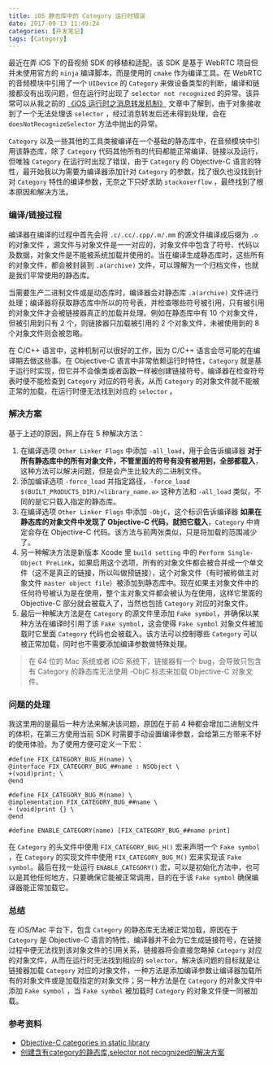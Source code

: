 ```yaml
---
title: iOS 静态库中的 Category 运行时错误
date: 2017-09-13 11:49:24
categories: [开发笔记]
tags: [Category]
---
```


最近在弄 iOS 下的音视频 SDK 的移植和适配，该 SDK 是基于 WebRTC 项目但并未使用官方的 `ninja` 编译脚本，而是使用的 `cmake` 作为编译工具。在 WebRTC 的音频模块中引用了一个 `UIDevice` 的 `Category` 来做设备类型的判断，编译和链接都没有出现问题，但在运行时出现了 `selector not recognized` 的异常。该异常可以从我之前的  [《iOS 运行时之消息转发机制》](http://www.enkichen.com/2017/04/21/ios-message-forwarding/) 文章中了解到，由于对象接收到了一个无法处理该 `selector` ，经过消息转发后还未得到处理，会在 `doesNotRecognizeSelector` 方法中抛出的异常。

`Category` 以及一些其他的工具类被编译在一个基础的静态库中，在音频模块中引用该静态库，除了 `Category` 代码其他所有的代码都能正常编译、链接以及运行，但唯独 `Category` 在运行时出现了错误，由于 `Category` 的 Objective-C 语言的特性，最开始我以为需要为编译器添加针对 `Category` 的参数，找了很久也没找到针对 `Category` 特性的编译参数，无奈之下只好求助 `stackoverflow` ，最终找到了根本原因和解决方法。
<!--more--> 
### 编译/链接过程

编译器在编译的过程中首先会将 `.c/.cc/.cpp/.m/.mm` 的源文件编译成后缀为 `.o` 的对象文件 ，源文件与对象文件是一一对应的，对象文件中包含了符号、代码以及数据，对象文件是不能被系统加载并使用的。当在编译生成静态库时，这些所有的对象文件，都会被封装到 `.a(archive)` 文件，可以理解为一个归档文件，也就是我们平常使用的静态库。

当需要生产二进制文件或是动态库时，编译器会对静态库 `.a(archive)` 文件进行处理；编译器将获取静态库中所以的符号表，并检查哪些符号被引用，只有被引用的对象文件才会被链接器真正的加载并处理。例如在静态库中有 10 个对象文件，但被引用到只有 2 个，则链接器只加载被引用的 2 个对象文件，未被使用到的 8 个对象文件则会被忽略。

在 C/C++ 语言中，这种机制可以很好的工作，因为 C/C++ 语言会尽可能的在编译期去做这些事。在 Objective-C 语言中非常依赖运行时特性，`Category` 就是基于运行时实现，但它并不会像类或者函数一样被创建链接符号，编译器在检查符号表时便不能检查到 `Category` 对应的符号表，从而 `Category` 的对象文件就不能被正常的加载，在运行时便无法找到对应的 `selector` 。

### 解决方案

基于上述的原因，网上存在 5 种解决方法：

1. 在编译选项 `Other Linker Flags` 中添加 `-all_load`，用于会告诉编译器 **对于所有静态库中的所有对象文件，不管里面的符号有没有被用到，全部都载入**，这种方法可以解决问题，但是会产生比较大的二进制文件。
2. 添加编译选项 `-force_load` 并指定路径，`-force_load $(BUILT_PRODUCTS_DIR)/<library_name.a>` 这种方法和 `-all_load` 类似，不同的是它只载入指定的静态库。
3. 在编译选项 `Other Linker Flags` 中添加 `-ObjC`，这个标识告诉编译器 **如果在静态库的对象文件中发现了 Objective-C 代码，就把它载入**，`Category`  中肯定会存在 Objective-C 代码。该方法与前两张类似，只是将加载的范围减少了。
4. 另一种解决方法是新版本 Xcode 里 `build setting` 中的 `Perform Single-Object PreLink`，如果启用这个选项，所有的对象文件都会被合并成一个单文件（这不是真正的链接，所以叫做预链接），这个对象文件（有时被称做主对象文件 `master object file`）被添加到静态库中。现在如果主对象文件中的任何符号被认为是在使用，整个主对象文件都会被认为在使用，这样它里面的 Objective-C  部分就会被载入了，当然也包括 `Category` 对应的对象文件。
5. 最后一种解决方法是在 `Category` 的源文件里添加 `Fake symbol`，并确保以某种方法在编译时引用了该 `Fake symbol`，这会使得 `Fake symbol` 对象文件被加载时它里面 `Category`  代码也会被载入。该方法可以控制哪些 `Category` 可以被正常加载，同时也不需要添加编译参数做特殊处理。

> 在 64 位的 Mac 系统或者 iOS 系统下，链接器有一个 bug，会导致只包含有 Category 的静态库无法使用 -ObjC 标志来加载  Objective-C 对象文件。

### 问题的处理

我这里用的是最后一种方法来解决该问题，原因在于前 4 种都会增加二进制文件的体积，在第三方使用当前 SDK 时需要手动设置编译参数，会给第三方带来不好的使用体验。为了使用方便可定义一下宏：

```
#define FIX_CATEGORY_BUG_H(name) \
@interface FIX_CATEGORY_BUG_##name : NSObject \
+(void)print; \
@end

#define FIX_CATEGORY_BUG_M(name) \
@implementation FIX_CATEGORY_BUG_##name \
+ (void)print {} \
@end

#define ENABLE_CATEGORY(name) [FIX_CATEGORY_BUG_##name print]
```

在 `Category` 的头文件中使用 `FIX_CATEGORY_BUG_H()` 宏来声明一个 `Fake symbol` ，在 `Category` 的实现文件中使用 `FIX_CATEGORY_BUG_M()` 宏来实现该 `Fake symbol`。最后在找一处运行 `ENABLE_CATEGORY()` 宏，可以是初始化方法中，也可以是其他任何地方，只要确保它能被正常调用，目的在于该 `Fake symbol` 确保编译器能正常加载它。

### 总结

在 iOS/Mac 平台下，包含 `Category` 的静态库无法被正常加载，原因在于 `Category` 是 Objective-C 语言的特性，编译器并不会为它生成链接符号，在链接过程中便无法找到该对象文件的引用关系，链接器将会直接忽略掉 `Category`  对应的对象文件，从而在运行时无法找到相应的 `selector`。解决该问题的目标就是让链接器加载 `Category` 对应的对象文件，一种方法是添加编译参数让编译器加载所有的对象文件或是加载指定的对象文件；另一种方法是在 `Category`  的对象文件中添加 `Fake symbol` ，当 `Fake symbol` 被加载时 `Category` 的对象文件便一同被加载。

### 参考资料

* [Objective-C categories in static library](https://stackoverflow.com/questions/2567498/objective-c-categories-in-static-library)
* [创建含有category的静态库,selector not recognized的解决方案](http://www.dreamingwish.com/frontui/article/default/the-create-the-static-the-library-containing-the-category.html)

